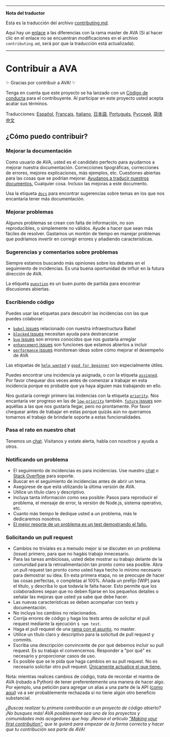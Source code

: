 ___
**Nota del traductor**

Esta es la traducción del archivo [contributing.md](https://github.com/avajs/ava/blob/main/.github/CONTRIBUTING.md). 

Aquí hay un [enlace](https://github.com/avajs/ava/compare/4111f9483f2ff6a158b603735a712eee3ab074c4...main#diff-cc4aac3e9be04e0413c9520f223b493c) a las diferencias con la rama master de AVA (Si al hacer clic en el enlace no se encuentran modificaciones en el archivo `contributing.md`, será por que la traducción está actualizada).
___
# Contribuir a AVA

✨ Gracias por contribuir a AVA! ✨

Tenga en cuenta que este proyecto se ha lanzado con un [Código de conducta](code-of-conduct.md) para el contribuyente. Al participar en este proyecto usted acepta acatar sus términos.

Traducciones: [Español](https://github.com/avajs/ava-docs/blob/main/es_ES/contributing.md), [Français](https://github.com/avajs/ava-docs/blob/main/fr_FR/contributing.md), [Italiano](https://github.com/avajs/ava-docs/blob/main/it_IT/contributing.md), [日本語](https://github.com/avajs/ava-docs/blob/main/ja_JP/contributing.md), [Portugués](https://github.com/avajs/ava-docs/blob/main/pt_BR/contributing.md), [Русский](https://github.com/avajs/ava-docs/blob/main/ru_RU/contributing.md), [简体中文](https://github.com/avajs/ava-docs/blob/main/zh_CN/contributing.md)

## ¿Cómo puedo contribuir?

### Mejorar la documentación

Como usuario de AVA, usted es el candidato perfecto para ayudarnos a mejorar nuestra documentación. Correcciones tipográficas, correcciones de errores, mejores explicaciones, más ejemplos, etc. Cuestiones abiertas para las cosas que se podrían mejorar. [Ayudanos a traducir nuestros documentos.](https://github.com/avajs/ava-docs) Cualquier cosa. Incluso las mejoras a este documento.

Usa la etiqueta [`docs`](https://github.com/avajs/ava/labels/docs) para encontrar sugerencias sobre temas en los que nos encantaría tener más documentación.

### Mejorar problemas

Algunos problemas se crean con falta de información, no son reproducibles, o simplemente no válidos. Ayude a hacer que sean más fáciles de resolver. Gastamos un montón de tiempo en manejar problemas que podríamos invertir en corregir errores y añadiendo características.

### Sugerencias y comentarios sobre problemas

Siempre estamos buscando más opiniones sobre los debates en el seguimiento de incidencias. Es una buena oportunidad de influir en la futura dirección de AVA.

La etiqueta [`question`](https://github.com/avajs/ava/labels/question) es un buen punto de partida para encontrar discusiones abiertas.

### Escribiendo código

Puedes usar las etiquetas para descubrir las incidencias con las que puedes colaborar:

* [`babel` issues](https://github.com/avajs/ava/labels/babel) relacionado con nuestra infraestructura Babel
* [`blocked` issues](https://github.com/avajs/ava/labels/blocked) necesitan ayuda para destrancarse
* [`bug` issues](https://github.com/avajs/ava/labels/bug) son errores conocidos que nos gustaría arreglar
* [`enhancement` issues](https://github.com/avajs/ava/labels/enhancement) son funciones que estamos abiertos a incluir
* [`performance` issues](https://github.com/avajs/ava/labels/performance) monitorean ideas sobre cómo mejorar el desempeño de AVA

Las etiquetas de [`help wanted`](https://github.com/avajs/ava/labels/help%20wanted) y [`good for beginner`](https://github.com/avajs/ava/labels/good%20for%20beginner) son especialmente útiles.

Puedes encontrar una incidencia ya asignada, o con la etiqueta [`assigned`](https://github.com/avajs/ava/labels/assigned). Por favor chequear dos veces antes de comenzar a trabajar en esta incidencia porque es probable que ya haya alguien más trabajando en ello.

Nos gustaría corregir primero las inidencias con la etiqueta [`priority`](https://github.com/avajs/ava/labels/priority). Nos encantaría ver progreso en las de [`low-priority`](https://github.com/avajs/ava/labels/low%20priority) también. [`future` issues](https://github.com/avajs/ava/labels/future) son aquéllas a las que nos gustaría llegar, pero no prontamente. Por favor chequear antes de trabajar en estas porque quizás aún no querramos tomarnos el trabajo de brindarle soporte a estas funcionalidades.

### Pasa el rato en nuestro chat

Tenemos un [chat](https://gitter.im/avajs/ava). Visitanos y estate alerta, habla con nosotros y ayuda a otros.

### Notificando un problema

- El seguimiento de incidencias es para incidencias. Use nuestro [chat](https://gitter.im/avajs/ava) o [Stack Overflow](https://stackoverflow.com/questions/tagged/ava) para soporte.
- Buscar en el seguimiento de incidencias antes de abrir un tema.
- Asegúrese de que está utilizando la última versión de AVA.
- Utilice un título claro y descriptivo.
- Incluya tanta información como sea posible: Pasos para reproducir el problema, el mensaje de error, la versión de Node.js, sistema operativo, etc.
- Cuanto más tiempo le dedique usted a un problema, más le dedicaremos nosotros.
- [El mejor reporte de un problema es un test demostrando el fallo.](https://twitter.com/sindresorhus/status/579306280495357953)

### Solicitando un pull request

- Cambios no triviales es a menudo mejor si se discuten en un problema (issue) primero, para que no hagáis trabajo innecesario.
- Para las tareas ambiciosas, usted debe mostrar su trabajo delante de la comunidad para la retroalimentación tan pronto como sea posible. Abra un pull request tan pronto como usted haya hecho lo mínimo necesario para demostrar su idea. En esta primera etapa, no se preocupe de hacer las cosas perfectas, o completas al 100%. Añada un prefijo [WIP] para el título, y describa lo que todavía le falta hacer. Esto permite que los colaboradores sepan que no deben fijarse en los pequeños detalles o señalar las mejoras que usted ya sabe que debe hacer.
- Las nuevas características se deben acompañar con tests y documentación.
- No incluya los cambios no relacionados.
- Corrija errores de código y haga los tests antes de solicitar el pull request mediante la ejecución `$ npm test`.
- Haga el pull request de una [rama con el asunto](https://github.com/dchelimsky/rspec/wiki/Topic-Branches), no master.
- Utilice un título claro y descriptivo para la solicitud de pull request y commits.
- Escriba una descripción convincente de por qué debemos incluir su pull request. Es su trabajo el convencernos. Responder a "por qué" es necesario y proporcionar casos de uso.
- Es posible que se le pida que haga cambios en su pull request. No es necesario solicitar otro pull request. [Únicamente actualice el que tiene.](https://github.com/RichardLitt/knowledge/blob/master/github/amending-a-commit-guide.md)

Nota: mientras realices cambios de código, trata de recordar el mantra de AVA (robado a Python) de tener preferentemente una manera de hacer algo. Por ejemplo, una petición para agregar un alias a una parte de la API ([como aquí](https://github.com/avajs/ava/pull/663)) va a ser probablemente rechazada si no tiene algún otro beneficio substancial.

*¿Buscas realizar tu primera contribución a un proyecto de código abierto? ¡No busques más! AVA posiblemente sea uno de los proyectos y comunidades más acogedores que hay. ¡Revisa el artículo ["Making your first contribution"](https://medium.com/@vadimdemedes/making-your-first-contribution-de6576ddb190), que te guiará para empezar de la forma correcta y hacer que tu contribución sea parte de AVA!*
